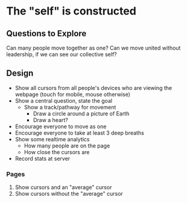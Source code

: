 # The "self" is constructed

## Questions to Explore

Can many people move together as one?
Can we move united without leadership, if we can see our collective self?

## Design

* Show all cursors from all people's devices who are viewing the webpage (touch for mobile, mouse otherwise)
* Show a central question, state the goal
  * Show a track/pathway for movement
    * Draw a circle around a picture of Earth
    * Draw a heart?
* Encourage everyone to move as one
* Encourage everyone to take at least 3 deep breaths
* Show some realtime analytics
  * How many people are on the page
  * How close the cursors are
* Record stats at server

### Pages

1. Show cursors and an "average" cursor
2. Show cursors without the "average" cursor
